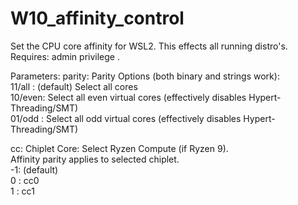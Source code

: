 # W10_affinity_control
Set the CPU core affinity for WSL2.  This effects all running distro's.
Requires: admin privilege . 

Parameters:
parity: Parity Options (both binary and strings work):  
    11/all : (default) Select all cores  
    10/even: Select all even virtual cores (effectively disables Hypert-Threading/SMT)  
    01/odd : Select all odd virtual cores (effectively disables Hypert-Threading/SMT)  
    
cc: Chiplet Core: Select Ryzen Compute (if Ryzen 9).   
    Affinity parity applies to selected chiplet.  
    -1: (default)   
    0 : cc0  
    1 : cc1  
  
